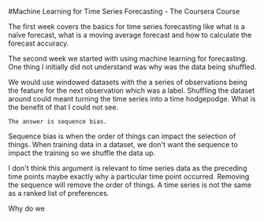 #Machine Learning for Time Series Forecasting - The Coursera CourseThe first week covers the basics for time series forecasting like what is a naïve forecast, what is a moving average forecast and how to calculate the forecast accuracy.The second week we started with using machine learning for forecasting. One thing I initially did not understand was why was the data being shuffled. We would use windowed datasets with the a series of observations being the feature for the next observation which was a label. Shuffling the dataset around could meant turning the time series into a time hodgepodge. What is the benefit of that I could not see.	The answer is sequence bias.Sequence bias is when the order of things can impact the selection of things. When training data in a dataset, we don't want the sequence to impact the training so we shuffle the data up.  I don't think this argument is relevant to time series data as the preceding time points maybe exactly why a particular time point occurred. Removing the sequence will remove the order of things. A time series is not the same as a ranked list of preferences.Why do we 